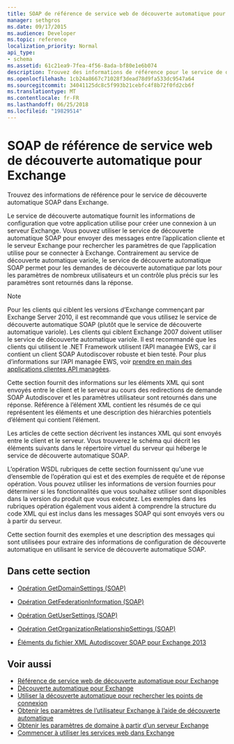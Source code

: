 ```yaml
---
title: SOAP de référence de service web de découverte automatique pour Exchange
manager: sethgros
ms.date: 09/17/2015
ms.audience: Developer
ms.topic: reference
localization_priority: Normal
api_type:
- schema
ms.assetid: 61c21ea9-7fea-4f56-8ada-bf80e1e6b074
description: Trouvez des informations de référence pour le service de découverte automatique SOAP dans Exchange.
ms.openlocfilehash: 1cb24a8667c71028f3dead78d9fa533dc9547a64
ms.sourcegitcommit: 34041125dc8c5f993b21cebfc4f8b72f0fd2cb6f
ms.translationtype: MT
ms.contentlocale: fr-FR
ms.lasthandoff: 06/25/2018
ms.locfileid: "19829514"
---
```

# <a name="soap-autodiscover-web-service-reference-for-exchange"></a>SOAP de référence de service web de découverte automatique pour Exchange

Trouvez des informations de référence pour le service de découverte automatique SOAP dans Exchange.
  
Le service de découverte automatique fournit les informations de configuration que votre application utilise pour créer une connexion à un serveur Exchange. Vous pouvez utiliser le service de découverte automatique SOAP pour envoyer des messages entre l’application cliente et le serveur Exchange pour rechercher les paramètres de que l’application utilise pour se connecter à Exchange. Contrairement au service de découverte automatique variole, le service de découverte automatique SOAP permet pour les demandes de découverte automatique par lots pour les paramètres de nombreux utilisateurs et un contrôle plus précis sur les paramètres sont retournés dans la réponse. 
  
> [!NOTE]
> Pour les clients qui ciblent les versions d’Exchange commençant par Exchange Server 2010, il est recommandé que vous utilisez le service de découverte automatique SOAP (plutôt que le service de découverte automatique variole). Les clients qui ciblent Exchange 2007 doivent utiliser le service de découverte automatique variole. Il est recommandé que les clients qui utilisent le .NET Framework utilisent l’API managée EWS, car il contient un client SOAP Autodiscover robuste et bien testé. Pour plus d’informations sur l’API managée EWS, voir [prendre en main des applications clientes API managées](http://msdn.microsoft.com/library/c2267733-6f4f-49e5-9614-1e4a24c3af1a%28Office.15%29.aspx). 
  
Cette section fournit des informations sur les éléments XML qui sont envoyés entre le client et le serveur au cours des redirections de demande SOAP Autodiscover et les paramètres utilisateur sont retournés dans une réponse. Référence à l’élément XML contient les résumés de ce qui représentent les éléments et une description des hiérarchies potentiels d’élément qui contient l’élément. 
  
Les articles de cette section décrivent les instances XML qui sont envoyés entre le client et le serveur. Vous trouverez le schéma qui décrit les éléments suivants dans le répertoire virtuel du serveur qui héberge le service de découverte automatique SOAP.
  
L’opération WSDL rubriques de cette section fournissent qu'une vue d’ensemble de l’opération qui est et des exemples de requête et de réponse opération. Vous pouvez utiliser les informations de version fournies pour déterminer si les fonctionnalités que vous souhaitez utiliser sont disponibles dans la version du produit que vous exécutez. Les exemples dans les rubriques opération également vous aident à comprendre la structure du code XML qui est inclus dans les messages SOAP qui sont envoyés vers ou à partir du serveur.
  
Cette section fournit des exemples et une description des messages qui sont utilisées pour extraire des informations de configuration de découverte automatique en utilisant le service de découverte automatique SOAP. 
  
## <a name="in-this-section"></a>Dans cette section
<a name="bk_InThisSection"> </a>

- [Opération GetDomainSettings (SOAP)](getdomainsettings-operation-soap.md)
    
- [Opération GetFederationInformation (SOAP)](getfederationinformation-operation-soap.md)
    
- [Opération GetUserSettings (SOAP)](getusersettings-operation-soap.md)
    
- [Opération GetOrganizationRelationshipSettings (SOAP)](getorganizationrelationshipsettings-operation-soap.md)
    
- [Éléments du fichier XML Autodiscover SOAP pour Exchange 2013](soap-autodiscover-xml-elements-for-exchange-2013.md)
    
## <a name="see-also"></a>Voir aussi


- [Référence de service web de découverte automatique pour Exchange](autodiscover-web-service-reference-for-exchange.md)
- [Découverte automatique pour Exchange](../exchange-web-services/autodiscover-for-exchange.md)
- [Utiliser la découverte automatique pour rechercher les points de connexion](http://msdn.microsoft.com/library/03896542-549b-4c45-973c-98f9025ea26c%28Office.15%29.aspx)
- [Obtenir les paramètres de l’utilisateur Exchange à l’aide de découverte automatique](http://msdn.microsoft.com/library/6d90c305-4802-4e18-8d52-f60349feaa8d%28Office.15%29.aspx)
- [Obtenir les paramètres de domaine à partir d’un serveur Exchange](http://msdn.microsoft.com/library/2f9acb81-5135-4f72-94e8-65c235d725e6%28Office.15%29.aspx)
- [Commencer à utiliser les services web dans Exchange](../exchange-web-services/start-using-web-services-in-exchange.md)
    

